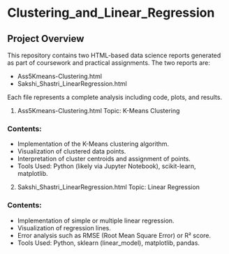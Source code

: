 # Clustering_and_Linear_Regression

## Project Overview
This repository contains two HTML-based data science reports generated as part of coursework and practical assignments.
The two reports are:

- Ass5Kmeans-Clustering.html
- Sakshi_Shastri_LinearRegression.html

Each file represents a complete analysis including code, plots, and results.

1. Ass5Kmeans-Clustering.html
Topic: K-Means Clustering

### Contents:
- Implementation of the K-Means clustering algorithm.
- Visualization of clustered data points.
- Interpretation of cluster centroids and assignment of points.
- Tools Used: Python (likely via Jupyter Notebook), scikit-learn, matplotlib.

2. Sakshi_Shastri_LinearRegression.html
Topic: Linear Regression

### Contents:
- Implementation of simple or multiple linear regression.
- Visualization of regression lines.
- Error analysis such as RMSE (Root Mean Square Error) or R² score.
- Tools Used: Python, sklearn (linear_model), matplotlib, pandas.
